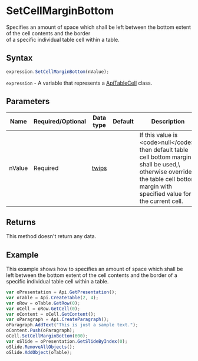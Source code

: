 # SetCellMarginBottom

Specifies an amount of space which shall be left between the bottom extent of the cell contents and the border\
of a specific individual table cell within a table.

## Syntax

```javascript
expression.SetCellMarginBottom(nValue);
```

`expression` - A variable that represents a [ApiTableCell](../ApiTableCell.md) class.

## Parameters

| **Name** | **Required/Optional** | **Data type** | **Default** | **Description** |
| ------------- | ------------- | ------------- | ------------- | ------------- |
| nValue | Required | [twips](../../Enumeration/twips.md) |  | If this value is &lt;code&gt;null&lt;/code&gt;, then default table cell bottom margin shall be used,\ otherwise override the table cell bottom margin with specified value for the current cell. |

## Returns

This method doesn't return any data.

## Example

This example shows how to specifies an amount of space which shall be left between the bottom extent of the cell contents and the border of a specific individual table cell within a table.

```javascript editor-pptx
var oPresentation = Api.GetPresentation();
var oTable = Api.CreateTable(2, 4);
var oRow = oTable.GetRow(0);
var oCell = oRow.GetCell(0);
var oContent = oCell.GetContent();
var oParagraph = Api.CreateParagraph();
oParagraph.AddText("This is just a sample text.");
oContent.Push(oParagraph);
oCell.SetCellMarginBottom(600);
var oSlide = oPresentation.GetSlideByIndex(0);
oSlide.RemoveAllObjects();
oSlide.AddObject(oTable);
```
